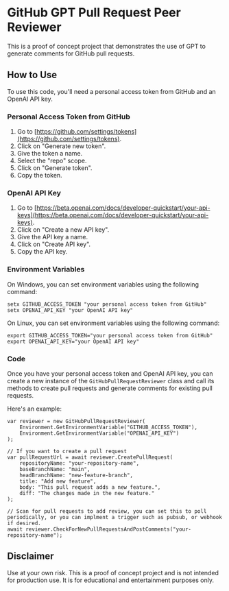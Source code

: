 # GitHub GPT Pull Request Peer Reviewer

This is a proof of concept project that demonstrates the use of GPT to generate comments for GitHub pull requests. 

## How to Use

To use this code, you'll need a personal access token from GitHub and an OpenAI API key. 

### Personal Access Token from GitHub

1. Go to [https://github.com/settings/tokens](https://github.com/settings/tokens).
2. Click on "Generate new token".
3. Give the token a name.
4. Select the "repo" scope.
5. Click on "Generate token".
6. Copy the token.

### OpenAI API Key

1. Go to [https://beta.openai.com/docs/developer-quickstart/your-api-keys](https://beta.openai.com/docs/developer-quickstart/your-api-keys).
2. Click on "Create a new API key".
3. Give the API key a name.
4. Click on "Create API key".
5. Copy the API key.

### Environment Variables

On Windows, you can set environment variables using the following command:

```
setx GITHUB_ACCESS_TOKEN "your personal access token from GitHub"
setx OPENAI_API_KEY "your OpenAI API key"
```

On Linux, you can set environment variables using the following command:

```
export GITHUB_ACCESS_TOKEN="your personal access token from GitHub"
export OPENAI_API_KEY="your OpenAI API key"
```

### Code

Once you have your personal access token and OpenAI API key, you can create a new instance of the `GitHubPullRequestReviewer` class and call its methods to create pull requests and generate comments for existing pull requests. 

Here's an example:

```
var reviewer = new GitHubPullRequestReviewer(
    Environment.GetEnvironmentVariable("GITHUB_ACCESS_TOKEN"),
    Environment.GetEnvironmentVariable("OPENAI_API_KEY")
);

// If you want to create a pull request
var pullRequestUrl = await reviewer.CreatePullRequest(
    repositoryName: "your-repository-name",
    baseBranchName: "main",
    headBranchName: "new-feature-branch",
    title: "Add new feature",
    body: "This pull request adds a new feature.",
    diff: "The changes made in the new feature."
);

// Scan for pull requests to add review, you can set this to poll periodically, or you can implment a trigger such as pubsub, or webhook if desired.
await reviewer.CheckForNewPullRequestsAndPostComments("your-repository-name");
```

## Disclaimer

Use at your own risk. This is a proof of concept project and is not intended for production use. It is for educational and entertainment purposes only.
